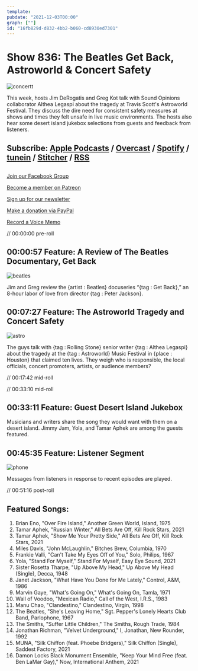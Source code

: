 ```yaml
---
template: 
pubdate: "2021-12-03T00:00"
graph: [""]
id: "16fb829d-d832-4bb2-b060-cd8930ed7301"
---
```






# Show 836: The Beatles Get Back, Astroworld & Concert Safety

![concertt](https://static.soundopinions.org/images/2021/concertt.jpeg)

This week, hosts Jim DeRogatis and Greg Kot talk with Sound Opinions collaborator Althea Legaspi about the tragedy at Travis Scott's Astroworld Festival. They discuss the dire need for consistent safety measures at shows and times they felt unsafe in live music environments. The hosts also hear some desert island jukebox selections from guests and feedback from listeners. 



## Subscribe: [Apple Podcasts](https://itunes.apple.com/us/podcast/sound-opinions/id94793843) / [Overcast](https://overcast.fm/itunes94793843/sound-opinions) / [Spotify](https://open.spotify.com/show/1kNR8YL7TBrQuRxDdS4wtU) / [tunein](https://tunein.com/podcasts/Music-Podcasts/Sound-Opinions-p60273/) / [Stitcher](http://www.stitcher.com/podcast/sound-opinions) / [RSS](https://feeds.simplecast.com/Nn6fjnB0)



## 

[Join our Facebook Group](https://bit.ly/3sivr9T)

[Become a member on Patreon](https://bit.ly/3slWZvc)

[Sign up for our newsletter](https://bit.ly/3eEvRnG)

[Make a donation via PayPal](https://bit.ly/3dmt9lU)

[Record a Voice Memo](https://bit.ly/2RyD5Ah)

// 00:00:00 pre-roll



## 00:00:57 Feature: A Review of The Beatles Documentary, Get Back

![beatles](https://static.soundopinions.org/images/2021/the_beatles,_get_back_poster.jpeg)

Jim and Greg review the {artist : Beatles} docuseries “{tag : Get Back},” an 8-hour labor of love from director {tag : Peter Jackson}.



## 00:07:27 Feature: The Astroworld Tragedy and Concert Safety

![astro](https://static.soundopinions.org/images/2021/3d4e7c51-1200.jpeg)

The guys talk with {tag : Rolling Stone} senior writer {tag : Althea Legaspi} about the tragedy at the {tag : Astroworld} Music Festival in {place : Houston} that claimed ten lives. They weigh who is responsible, the local officials, concert promoters, artists, or audience members?

// 00:17:42 mid-roll

// 00:33:10 mid-roll



## 00:33:11 Feature: Guest Desert Island Jukebox

Musicians and writers share the song they would want with them on a desert island. Jimmy Jam, Yola, and Tamar Aphek are among the guests featured.



## 00:45:35 Feature: Listener Segment

![phone](https://static.soundopinions.org/images/2021/phone.jpeg)

Messages from listeners in response to recent episodes are played.

// 00:51:16 post-roll



## Featured Songs:

1. Brian Eno, "Over Fire Island," Another Green World, Island, 1975
2. Tamar Aphek, "Russian Winter," All Bets Are Off, Kill Rock Stars, 2021
3. Tamar Aphek, "Show Me Your Pretty Side," All Bets Are Off, Kill Rock Stars, 2021
4. Miles Davis, "John McLaughlin," Bitches Brew, Columbia, 1970
5. Frankie Valli, "Can't Take My Eyes Off of You," Solo, Philips, 1967
6. Yola, "Stand For Myself," Stand For Myself, Easy Eye Sound, 2021
7. Sister Rosetta Tharpe, "Up Above My Head," Up Above My Head (Single), Decca, 1948
8. Janet Jackson, "What Have You Done for Me Lately," Control, A&M, 1986
9. Marvin Gaye, "What's Going On," What's Going On, Tamla, 1971
10. Wall of Voodoo, "Mexican Radio," Call of the West, I.R.S., 1983
11. Manu Chao, "Clandestino," Clandestino, Virgin, 1998
12. The Beatles, "She's Leaving Home," Sgt. Pepper's Lonely Hearts Club Band, Parlophone, 1967
13. The Smiths, "Suffer Little Children," The Smiths, Rough Trade, 1984
14. Jonathan Richman, "Velvet Underground," I, Jonathan, New Rounder, 1992
15. MUNA, "Silk Chiffon (feat. Phoebe Bridgers)," Silk Chiffon (Single), Saddest Factory, 2021
16. Damon Locks Black Monument Ensemble, "Keep Your Mind Free (feat. Ben LaMar Gay)," Now, International Anthem, 2021